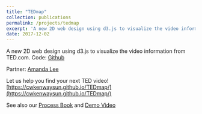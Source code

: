 ```yaml
---
title: "TEDmap"
collection: publications
permalink: /projects/tedmap
excerpt: 'A new 2D web design using d3.js to visualize the video information from TED.com'
date: 2017-12-02
---
```

A new 2D web design using d3.js to visualize the video information from TED.com. Code: [Github](https://github.com/cwkenwaysun/TEDmap)

Partner: [Amanda Lee](https://roia2529.github.io/)

Let us help you find your next TED video! [https://cwkenwaysun.github.io/TEDmap/](https://cwkenwaysun.github.io/TEDmap/)

See also our [Process Book](https://github.com/cwkenwaysun/TEDmap/blob/master/final_report/ProcessBook_v2.pdf) and [Demo Video](https://youtu.be/cPfT3kuISxQ)